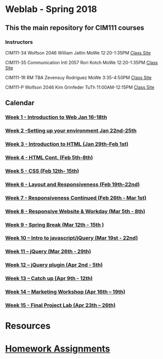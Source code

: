 # Weblab - Spring 2018

## This the main repository for CIM111 courses

### Instructors

CIM111-34 Wolfson 2046 William Jattin MoWe 12:20-1:35PM [Class Site]()

CIM111-35 Communication Intl 2057 Rori Kotch MoWe 12:20-1:35PM [Class Site]()

CIM111-1R RM TBA Zevensuy Rodriguez MoWe 3:35-4:50PM [Class Site]()

CIM111-P Wolfson 2046 Kim Grinfeder TuTh 11:00AM-12:15PM [Class Site]()

## Calendar

### [Week 1 - Introduction to Web Jan 16-18th ]()

### [Week 2 -Setting up your environment Jan 22nd-25th]()

### [Week 3 - Introduction to HTML (Jan 29th-Feb 1st)]()

### [Week 4 - HTML Cont. (Feb 5th-8th)]()

### [Week 5 - CSS (Feb 12th- 15th)]()

### [Week 6 - Layout and Responsiveness (Feb 19th-22nd)]()

### [Week 7 - Responsiveness Continued (Feb 26th - Mar 1st)]()

### [Week 8 - Responsive Website & Workday (Mar 5th - 8th)]()

### [Week 9 - Spring Break (Mar 12th - 15th )]()

### [Week 10 – Intro to javascript/jQuery (Mar 19st - 22nd)]()

### [Week 11 – jQuery (Mar 26th - 29th)]()

### [Week 12 – jQuery plugin (Apr 2nd - 5th)]()

### [Week 13 – Catch up (Apr 9th - 12th)]()

### [Week 14 – Marketing Workshop (Apr 16th – 19th)]()

### [Week 15 - Final Project Lab (Apr 23th – 26th)]()

# Resources

# [Homework Assignments]()
